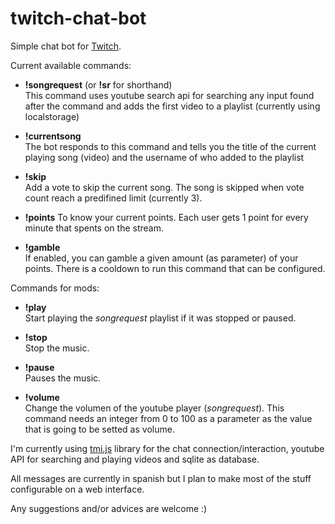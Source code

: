 twitch-chat-bot
===============
Simple chat bot for [Twitch](http://twitch.tv).

Current available commands:

* **!songrequest** (or **!sr** for shorthand)  
    This command uses youtube search api for searching any input found after the command and adds the first video to a playlist (currently using localstorage)  
* **!currentsong**  
    The bot responds to this command and tells you the title of the current playing song (video) and the username of who added to the playlist  

* **!skip**  
    Add a vote to skip the current song. The song is skipped when vote count reach a predifined limit (currently 3).

* **!points**
    To know your current points. Each user gets 1 point for every minute that spents on the stream.

* **!gamble**  
    If enabled, you can gamble a given amount (as parameter) of your points. There is a cooldown to run this command that can be configured.

Commands for mods:

* **!play**  
    Start playing the *songrequest* playlist if it was stopped or paused.

* **!stop**  
    Stop the music.   

* **!pause**  
    Pauses the music.

* **!volume**  
    Change the volumen of the youtube player (*songrequest*). This command needs an integer from 0 to 100 as a parameter as the value that is going to be setted as volume.

I'm currently using [tmi.js](https://github.com/tmijs/tmi.js) library for the chat connection/interaction, youtube API for searching and playing videos and sqlite as database.

All messages are currently in spanish but I plan to make most of the stuff configurable on a web interface.

Any suggestions and/or advices are welcome :)

